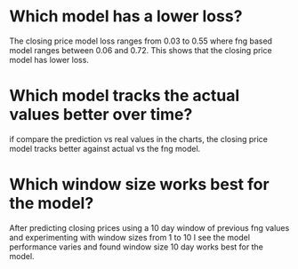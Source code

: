# Which model has a lower loss?					
										
The closing price model loss ranges from 0.03 to 0.55 where fng based model ranges between 0.06 and 0.72. This shows that the closing price model has lower loss.

# Which model tracks the actual values better over time?								
if compare the prediction vs real values in the charts, the closing price model tracks better against actual vs the fng model.										
# Which window size works best for the model?	

After predicting  closing prices using a 10 day window of previous fng values and experimenting with window sizes  from 1 to 10 I see the model performance varies and found window size 10 day works best for the model.				
